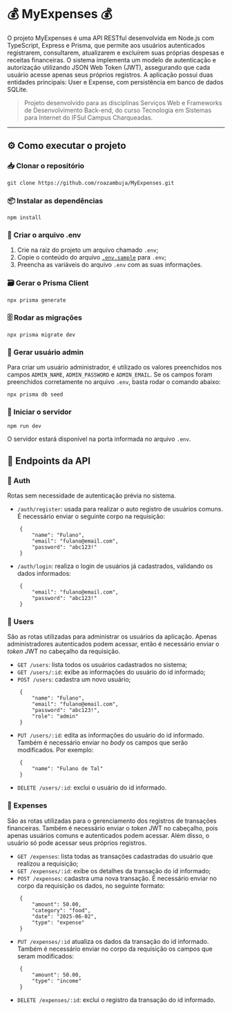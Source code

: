 # :moneybag: MyExpenses :moneybag:

O projeto MyExpenses é uma API RESTful desenvolvida em Node.js com TypeScript, Express e Prisma, que permite aos usuários autenticados registrarem, consultarem, atualizarem e excluírem suas próprias despesas e receitas financeiras. O sistema implementa um modelo de autenticação e autorização utilizando JSON Web Token (JWT), assegurando que cada usuário acesse apenas seus próprios registros. A aplicação possui duas entidades principais: User e Expense, com persistência em banco de dados SQLite.

> Projeto desenvolvido para as disciplinas Serviços Web e Frameworks de Desenvolvimento Back-end, do curso Tecnologia em Sistemas para Internet do IFSul Campus Charqueadas.

---

## :gear: Como executar o projeto

### :inbox_tray: Clonar o repositório

```
git clone https://github.com/roazambuja/MyExpenses.git
```

### :package: Instalar as dependências

```
npm install
```

### :memo: Criar o arquivo .env

1. Crie na raiz do projeto um arquivo chamado `.env`;
2. Copie o conteúdo do arquivo [`.env.sample`](.env.sample) para `.env`;
3. Preencha as variáveis do arquivo `.env` com as suas informações.

### :card_file_box: Gerar o Prisma Client

```
npx prisma generate
```

### :file_cabinet: Rodar as migrações

```
npx prisma migrate dev
```

### :key: Gerar usuário admin

Para criar um usuário administrador, é utilizado os valores preenchidos nos campos `ADMIN_NAME`, `ADMIN_PASSWORD` e `ADMIN_EMAIL`. Se os campos foram preenchidos corretamente no arquivo `.env`, basta rodar o comando abaixo:

```
npx prisma db seed
```

### :rocket: Iniciar o servidor

```
npm run dev
```

O servidor estará disponível na porta informada no arquivo `.env`.

## :link: Endpoints da API

### :closed_lock_with_key: Auth

Rotas sem necessidade de autenticação prévia no sistema.

- `/auth/register`: usada para realizar o auto registro de usuários comuns. É necessário enviar o seguinte corpo na requisição:

```
    {
        "name": "Fulano",
        "email": "fulano@email.com",
        "password": "abc123!"
    }
```

- `/auth/login`: realiza o login de usuários já cadastrados, validando os dados informados:

```
    {
        "email": "fulano@email.com",
        "password": "abc123!"
    }
```

### :busts_in_silhouette: Users

São as rotas utilizadas para administrar os usuários da aplicação. Apenas administradores autenticados podem acessar, então é necessário enviar o _token_ JWT no cabeçalho da requisição.

- `GET /users`: lista todos os usuários cadastrados no sistema;
- `GET /users/:id`: exibe as informações do usuário do id informado;
- `POST /users`: cadastra um novo usuário;

```
    {
        "name": "Fulano",
        "email": "fulano@email.com",
        "password": "abc123!",
        "role": "admin"
    }
```

- `PUT /users/:id`: edita as informações do usuário do id informado. Também é necessário enviar no _body_ os campos que serão modificados. Por exemplo:

```
    {
        "name": "Fulano de Tal"
    }
```

- `DELETE /users/:id`: exclui o usuário do id informado.

### :money_with_wings: Expenses

São as rotas utilizadas para o gerenciamento dos registros de transações financeiras. Também é necessário enviar o _token_ JWT no cabeçalho, pois apenas usuários comuns e autenticados podem acessar. Além disso, o usuário só pode acessar seus próprios registros.

- `GET /expenses`: lista todas as transações cadastradas do usuário que realizou a requisição;
- `GET /expenses/:id`: exibe os detalhes da transação do id informado;
- `POST /expenses`: cadastra uma nova transação. É necessário enviar no corpo da requisição os dados, no seguinte formato:

```
    {
        "amount": 50.00,
        "category": "food",
        "date": "2025-06-02",
        "type": "expense"
    }
```

- `PUT /expenses/:id` atualiza os dados da transação do id informado. Também é necessário enviar no corpo da requisição os campos que seram modificados:

```
    {
        "amount": 50.00,
        "type": "income"
    }
```

- `DELETE /expenses/:id`: exclui o registro da transação do id informado.
